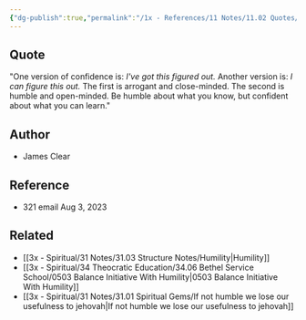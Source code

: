 ```yaml
---
{"dg-publish":true,"permalink":"/1x - References/11 Notes/11.02 Quotes/Be humble about what you know and confident about what you can learn - James Clear/","title":"structure note","noteIcon":""}
---
```



## Quote
"One version of confidence is: _I've got this figured out._
Another version is: _I can figure this out._
The first is arrogant and close-minded. The second is humble and open-minded.
Be humble about what you know, but confident about what you can learn."

## Author
- James Clear

## Reference
- 321 email Aug 3, 2023

## Related
- [[3x - Spiritual/31 Notes/31.03 Structure Notes/Humility\|Humility]]
- [[3x - Spiritual/34 Theocratic Education/34.06 Bethel Service School/0503 Balance Initiative With Humility\|0503 Balance Initiative With Humility]]
- [[3x - Spiritual/31 Notes/31.01 Spiritual Gems/If not humble we lose our usefulness to jehovah\|If not humble we lose our usefulness to jehovah]]